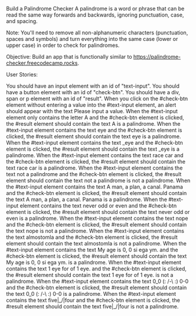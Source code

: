 Build a Palindrome Checker
A palindrome is a word or phrase that can be read the same way forwards and backwards, ignoring punctuation, case, and spacing.

Note: You'll need to remove all non-alphanumeric characters (punctuation, spaces and symbols) and turn everything into the same case (lower or upper case) in order to check for palindromes.

Objective: Build an app that is functionally similar to https://palindrome-checker.freecodecamp.rocks.

User Stories:

You should have an input element with an id of "text-input".
You should have a button element with an id of "check-btn".
You should have a div, span or p element with an id of "result".
When you click on the #check-btn element without entering a value into the #text-input element, an alert should appear with the text Please input a value.
When the #text-input element only contains the letter A and the #check-btn element is clicked, the #result element should contain the text A is a palindrome.
When the #text-input element contains the text eye and the #check-btn element is clicked, the #result element should contain the text eye is a palindrome.
When the #text-input element contains the text _eye and the #check-btn element is clicked, the #result element should contain the text _eye is a palindrome.
When the #text-input element contains the text race car and the #check-btn element is clicked, the #result element should contain the text race car is a palindrome.
When the #text-input element contains the text not a palindrome and the #check-btn element is clicked, the #result element should contain the text not a palindrome is not a palindrome.
When the #text-input element contains the text A man, a plan, a canal. Panama and the #check-btn element is clicked, the #result element should contain the text A man, a plan, a canal. Panama is a palindrome.
When the #text-input element contains the text never odd or even and the #check-btn element is clicked, the #result element should contain the text never odd or even is a palindrome.
When the #text-input element contains the text nope and the #check-btn element is clicked, the #result element should contain the text nope is not a palindrome.
When the #text-input element contains the text almostomla and the #check-btn element is clicked, the #result element should contain the text almostomla is not a palindrome.
When the #text-input element contains the text My age is 0, 0 si ega ym. and the #check-btn element is clicked, the #result element should contain the text My age is 0, 0 si ega ym. is a palindrome.
When the #text-input element contains the text 1 eye for of 1 eye. and the #check-btn element is clicked, the #result element should contain the text 1 eye for of 1 eye. is not a palindrome.
When the #text-input element contains the text 0_0 (: /-\ :) 0-0 and the #check-btn element is clicked, the #result element should contain the text 0_0 (: /-\ :) 0-0 is a palindrome.
When the #text-input element contains the text five|\_/|four and the #check-btn element is clicked, the #result element should contain the text five|\_/|four is not a palindrome.